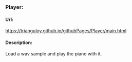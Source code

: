 ### Player:

#### Url: 

https://trianguloy.github.io/githubPages/Player/main.html

#### Description:

Load a wav sample and play the piano with it.